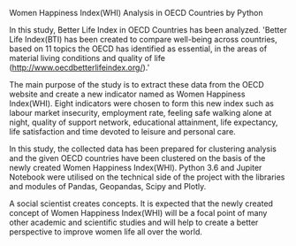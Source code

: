 Women Happiness Index(WHI) Analysis in OECD Countries by Python

In this study, Better Life Index in OECD Countries has been analyzed. 'Better Life Index(BTI) has been created to compare well-being across countries, based on 11 topics the OECD has identified as essential, in the areas of material living conditions and quality of life (http://www.oecdbetterlifeindex.org/).'

The main purpose of the study is to extract these data from the OECD website and create a new indicator named as Women Happiness Index(WHI). Eight indicators were chosen to form this new index such as labour market insecurity, employment rate, feeling safe walking alone at night, quality of support network, educational attainment, life expectancy, life satisfaction and time devoted to leisure and personal care.

In this study, the collected data has been prepared for clustering analysis and the given OECD countries have been clustered on the basis of the newly created Women Happiness Index(WHI). Python 3.6 and Jupiter Notebook were utilised on the technical side of the project with the libraries and modules of Pandas, Geopandas, Scipy and Plotly.

A social scientist creates concepts. It is expected that the newly created concept of Women Happiness Index(WHI) will be a focal point of many other academic and scientific studies and will help to create a better perspective to improve women life all over the world.
